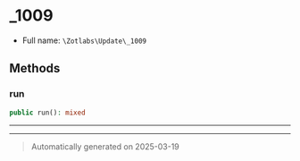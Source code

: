 
# _1009





* Full name: `\Zotlabs\Update\_1009`




## Methods


### run



```php
public run(): mixed
```












***


***
> Automatically generated on 2025-03-19
